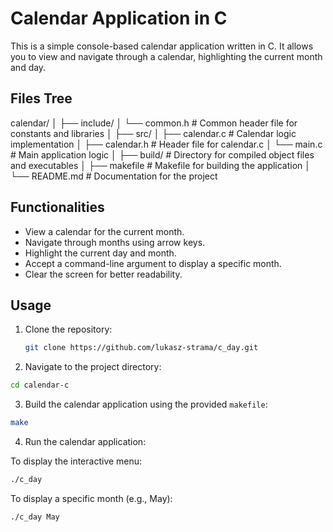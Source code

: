 # Calendar Application in C

This is a simple console-based calendar application written in C. It allows you to view and navigate through a calendar, highlighting the current month and day.

## Files Tree

calendar/
│
├── include/
│ └── common.h # Common header file for constants and libraries
│
├── src/
│ ├── calendar.c # Calendar logic implementation
│ ├── calendar.h # Header file for calendar.c
│ └── main.c # Main application logic
│
├── build/ # Directory for compiled object files and executables
│
├── makefile # Makefile for building the application
│
└── README.md # Documentation for the project


## Functionalities

- View a calendar for the current month.
- Navigate through months using arrow keys.
- Highlight the current day and month.
- Accept a command-line argument to display a specific month.
- Clear the screen for better readability.

## Usage

1. Clone the repository:

   ```bash
   git clone https://github.com/lukasz-strama/c_day.git
   ```

2. Navigate to the project directory:

  ```bash
  cd calendar-c
  ```
   
3. Build the calendar application using the provided ```makefile```:

  ```bash
  make
  ```

4. Run the calendar application:

To display the interactive menu:

  ```bash
  ./c_day
  ```

To display a specific month (e.g., May):

  ```bash
  ./c_day May
  ```